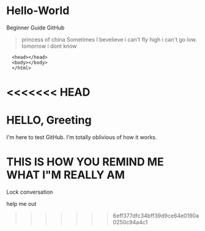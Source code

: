 # Hello-World
Beginner Guide GitHub

> princess of china
> Sometimes I bevelieve i can't fly high i can't go low. tomorrow i dont know
```<html>
  <head></head>
  <body></body>
  </html>
```
<<<<<<< HEAD
=======
# HELLO, Greeting

I'm here to test GitHub. I'm totally oblivious of how it works.


# THIS IS HOW YOU REMIND ME WHAT I"M REALLY AM

Lock conversation


help me out


>>>>>>> 6eff377dfc34bff39d9ce64e0190a0250c94a4c1

